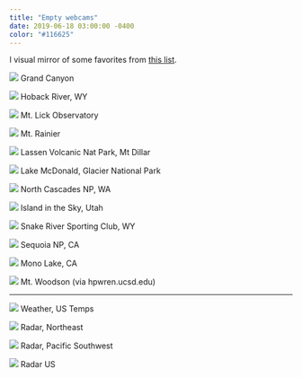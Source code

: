 ```yaml
---
title: "Empty webcams"
date: 2019-06-18 03:00:00 -0400
color: "#116625"
---
```


I visual mirror of some favorites from [this list](http://netcam-viewer.appspot.com/Print?id=102845922780616856945).

![](https://www.nps.gov/featurecontent/ard/webcams/images/grcalarge.jpg)
Grand Canyon

![](https://copyrighted.seejh.com/hoback/hoback.jpg?rand=1522081283211)
Hoback River, WY

![](https://www.ucolick.org/main/science/images/cam1.jpg)
Mt. Lick Observatory

![](https://www.nps.gov/webcams-mora/mountain.jpg)
Mt. Rainier

<!-- ![](http://www.katkam.ca/pic.aspx)
Vancouver, BC -->

![](https://www.nps.gov/webcams-lavo/kyvc_webcam1.jpg)
Lassen Volcanic Nat Park, Mt Dillar

![](https://www.nps.gov/webcams-glac/mcdcam2.jpg)
Lake McDonald, Glacier National Park

![](https://www.nps.gov/featurecontent/ard/webcams/images/nocalarge.jpg)
North Cascades NP, WA

![](http://eldesierto.org/Isky.jpg)
Island in the Sky, Utah

![](https://copyrighted.seejh.com/srsccabin/srsccabin.jpg)
Snake River Sporting Club, WY

<!-- ![](http://www.astro.ucla.edu/~obs/images/towercam.jpg)
Mt. Wilson observatory (UCLA) -->

![](https://www.nps.gov/featurecontent/ard/webcams/images/sekilarge.jpg)
Sequoia NP, CA

![](http://www.monolake.org/livedata/camtwo.jpg)
Mono Lake, CA

<!-- ![](http://jeffg.duckdns.org/motion/cam-foscam.php)
Frink Backyard Cam -->

![](http://hpwren.ucsd.edu/cameras/L/wc-e-mobo-c.jpg)
Mt. Woodson (via hpwren.ucsd.edu)

<!-- ![](http://webcam.locogringo.com/akumal/netcam-0.jpg)
Akumal Beach, Quintana Roo, Mexico -->

---

![](https://dsx.weather.com/util/image/map/acttemp_1280x720.jpg)
Weather, US Temps

<!-- ![](https://dsx.weather.com/util/image/map/WEB_Current_Weather_Map_1280x720.jpg)
Weather, US Storms -->

![](http://radar.weather.gov/ridge/Conus/RadarImg/northeast.gif)
Radar, Northeast

![](http://radar.weather.gov/ridge/Conus/RadarImg/pacsouthwest.gif)
Radar, Pacific Southwest

![](http://images.intellicast.com/WxImages/Radar/usa.gif)
Radar US

